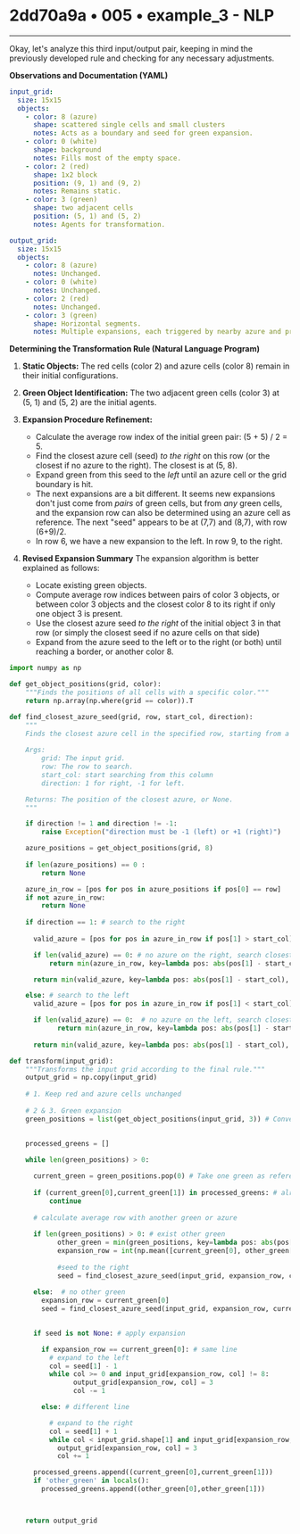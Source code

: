 # 2dd70a9a • 005 • example_3 - NLP

---
Okay, let's analyze this third input/output pair, keeping in mind the previously developed rule and checking for any necessary adjustments.

**Observations and Documentation (YAML)**

```yaml
input_grid:
  size: 15x15
  objects:
    - color: 8 (azure)
      shape: scattered single cells and small clusters
      notes: Acts as a boundary and seed for green expansion.
    - color: 0 (white)
      shape: background
      notes: Fills most of the empty space.
    - color: 2 (red)
      shape: 1x2 block
      position: (9, 1) and (9, 2)
      notes: Remains static.
    - color: 3 (green)
      shape: two adjacent cells
      position: (5, 1) and (5, 2)
      notes: Agents for transformation.

output_grid:
  size: 15x15
  objects:
    - color: 8 (azure)
      notes: Unchanged.
    - color: 0 (white)
      notes: Unchanged.
    - color: 2 (red)
      notes: Unchanged.
    - color: 3 (green)
      shape: Horizontal segments.
      notes: Multiple expansions, each triggered by nearby azure and previous green positions.

```

**Determining the Transformation Rule (Natural Language Program)**

1.  **Static Objects:** The red cells (color 2) and azure cells (color 8) remain in their initial configurations.

2.  **Green Object Identification:** The two adjacent green cells (color 3) at (5, 1) and (5, 2) are the initial agents.

3.  **Expansion Procedure Refinement:**
    *   Calculate the average row index of the initial green pair: (5 + 5) / 2 = 5.
    *   Find the closest azure cell (seed) *to the right* on this row (or the closest if no azure to the right). The closest is at (5, 8).
    *   Expand green from this seed to the *left* until an azure cell or the grid boundary is hit.
    *   The next expansions are a bit different. It seems new expansions don't just come from *pairs* of green cells, but from *any* green cells, and the expansion row can also be determined using an azure cell as reference. The next "seed" appears to be at (7,7) and (8,7), with row (6+9)/2.
    *   In row 6, we have a new expansion to the left. In row 9, to the right.

4. **Revised Expansion Summary**
The expansion algorithm is better explained as follows:
   - Locate existing green objects.
   - Compute average row indices between pairs of color 3 objects, or between color 3 objects and the closest color 8 to its right if only one object 3 is present.
   - Use the closest azure seed *to the right* of the initial object 3 in that row (or simply the closest seed if no azure cells on that side)
   - Expand from the azure seed to the left or to the right (or both) until reaching a border, or another color 8.

```python
import numpy as np

def get_object_positions(grid, color):
    """Finds the positions of all cells with a specific color."""
    return np.array(np.where(grid == color)).T

def find_closest_azure_seed(grid, row, start_col, direction):
    """
    Finds the closest azure cell in the specified row, starting from a given column and searching in a given direction.
    
    Args:
        grid: The input grid.
        row: The row to search.
        start_col: start searching from this column
        direction: 1 for right, -1 for left.

    Returns: The position of the closest azure, or None.
    """

    if direction != 1 and direction != -1:
        raise Exception("direction must be -1 (left) or +1 (right)")

    azure_positions = get_object_positions(grid, 8)
    
    if len(azure_positions) == 0 :
        return None

    azure_in_row = [pos for pos in azure_positions if pos[0] == row]
    if not azure_in_row:
        return None
    
    if direction == 1: # search to the right
      
      valid_azure = [pos for pos in azure_in_row if pos[1] > start_col]

      if len(valid_azure) == 0: # no azure on the right, search closest
          return min(azure_in_row, key=lambda pos: abs(pos[1] - start_col), default=None)

      return min(valid_azure, key=lambda pos: abs(pos[1] - start_col), default=None)

    else: # search to the left
      valid_azure = [pos for pos in azure_in_row if pos[1] < start_col]

      if len(valid_azure) == 0:  # no azure on the left, search closest
            return min(azure_in_row, key=lambda pos: abs(pos[1] - start_col), default=None)
      
      return min(valid_azure, key=lambda pos: abs(pos[1] - start_col), default = None)

def transform(input_grid):
    """Transforms the input grid according to the final rule."""
    output_grid = np.copy(input_grid)
    
    # 1. Keep red and azure cells unchanged
    
    # 2 & 3. Green expansion
    green_positions = list(get_object_positions(input_grid, 3)) # Convert to list for easier manipulation
    
    
    processed_greens = []

    while len(green_positions) > 0:

      current_green = green_positions.pop(0) # Take one green as reference
      
      if (current_green[0],current_green[1]) in processed_greens: # already used
          continue
      
      # calculate average row with another green or azure
      
      if len(green_positions) > 0: # exist other green
            other_green = min(green_positions, key=lambda pos: abs(pos[0] - current_green[0]) +  abs(pos[1] - current_green[1])) # closest one
            expansion_row = int(np.mean([current_green[0], other_green[0]]))
            
            #seed to the right
            seed = find_closest_azure_seed(input_grid, expansion_row, current_green[1], direction = 1)
            
      else:  # no other green
        expansion_row = current_green[0]
        seed = find_closest_azure_seed(input_grid, expansion_row, current_green[1], direction = 1)

      
      if seed is not None: # apply expansion

        if expansion_row == current_green[0]: # same line
          # expand to the left
          col = seed[1] - 1
          while col >= 0 and input_grid[expansion_row, col] != 8:
                output_grid[expansion_row, col] = 3
                col -= 1

        else: # different line

          # expand to the right
          col = seed[1] + 1
          while col < input_grid.shape[1] and input_grid[expansion_row, col] != 8:
            output_grid[expansion_row, col] = 3
            col += 1

      processed_greens.append((current_green[0],current_green[1]))
      if 'other_green' in locals():
        processed_greens.append((other_green[0],other_green[1]))



    return output_grid
```

